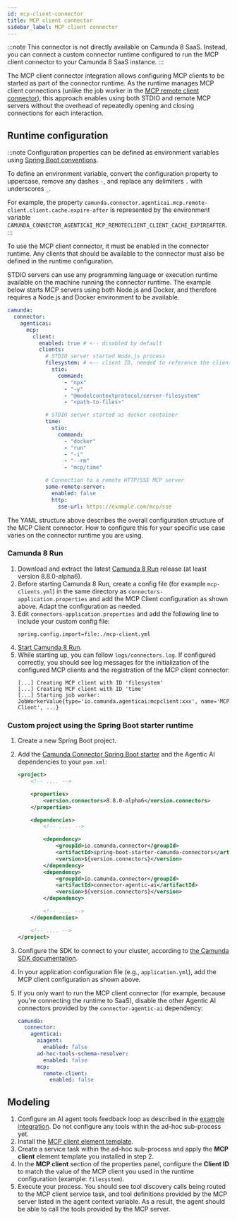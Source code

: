 ```yaml
---
id: mcp-client-connector
title: MCP client connector
sidebar_label: MCP client connector
---
```


:::note
This connector is not directly available on Camunda 8 SaaS. Instead, you can connect a custom connector runtime configured to run the MCP client connector to your Camunda 8 SaaS instance.
:::

The MCP client connector integration allows configuring MCP clients to be started as part of the connector runtime. As the runtime manages MCP client connections (unlike the job worker in the [MCP remote client connector](./mcp-remote-client-connector.md#limitations)), this approach enables using both STDIO and remote MCP servers without the overhead of repeatedly opening and closing connections for each interaction.

## Runtime configuration

:::note
Configuration properties can be defined as environment variables using [Spring Boot conventions](https://docs.spring.io/spring-boot/reference/features/external-config.html#features.external-config.typesafe-configuration-properties.relaxed-binding.environment-variables).

To define an environment variable, convert the configuration property to uppercase, remove any dashes `-`, and replace any delimiters `.` with underscores `_`.

For example, the property `camunda.connector.agenticai.mcp.remote-client.client.cache.expire-after` is represented by the environment variable `CAMUNDA_CONNECTOR_AGENTICAI_MCP_REMOTECLIENT_CLIENT_CACHE_EXPIREAFTER`.
:::

To use the MCP client connector, it must be enabled in the connector runtime. Any clients that should be available to the connector must also be defined in the runtime configuration.

STDIO servers can use any programming language or execution runtime available on the machine running the connector runtime. The example below starts MCP servers using both Node.js and Docker, and therefore requires a Node.js and Docker environment to be available.

```yaml
camunda:
  connector:
    agenticai:
      mcp:
        client:
          enabled: true # <-- disabled by default
          clients:
            # STDIO server started Node.js process
            filesystem: # <-- client ID, needed to reference the client in the MCP Client connector configuration
              stio:
                command:
                  - "npx"
                  - "-y"
                  - "@modelcontextprotocol/server-filesystem"
                  - "<path-to-files>"

            # STDIO server started as docker container
            time:
              stio:
                command:
                  - "docker"
                  - "run"
                  - "-i"
                  - "--rm"
                  - "mcp/time"

            # Connection to a remote HTTP/SSE MCP server
            some-remote-server:
              enabled: false
              http:
                sse-url: https://example.com/mcp/sse
```

The YAML structure above describes the overall configuration structure of the MCP Client connector. How to configure
this for your specific use case varies on the connector runtime you are using.

### Camunda 8 Run

1. Download and extract the latest [Camunda 8 Run](../../../../self-managed/quickstart/developer-quickstart/c8run.md) release (at
   least version 8.8.0-alpha6).
2. Before starting Camunda 8 Run, create a config file (for example `mcp-clients.yml`) in the same directory as
   `connectors-application.properties` and add the MCP Client configuration as shown above. Adapt the configuration as
   needed.
3. Edit `connectors-application.properties` and add the following line to include your custom config file:
   ```properties
   spring.config.import=file:./mcp-client.yml
   ```
4. [Start Camunda 8 Run](../../../../self-managed/quickstart/developer-quickstart/c8run.md#install-and-start-camunda-8-run).
5. While starting up, you can follow `logs/connectors.log`. If configured correctly, you should see log messages for the
   initialization of the configured MCP clients and the registration of the MCP client connector:
   ```log
   [...] Creating MCP client with ID 'filesystem'
   [...] Creating MCP client with ID 'time'
   [...] Starting job worker: JobWorkerValue{type='io.camunda.agenticai:mcpclient:xxx', name='MCP Client', ...}
   ```

### Custom project using the Spring Boot starter runtime

1. Create a new Spring Boot project.
2. Add the [Camunda Connector Spring Boot starter](../../../connectors/custom-built-connectors/connector-sdk.md#spring-boot-starter-runtime) and the Agentic AI dependencies to your `pom.xml`:

   ```xml
   <project>
       <!-- .... -->

       <properties>
           <version.connectors>8.8.0-alpha6</version.connectors>
       </properties>

       <dependencies>
           <!-- .... -->

           <dependency>
               <groupId>io.camunda.connector</groupId>
               <artifactId>spring-boot-starter-camunda-connectors</artifactId>
               <version>${version.connectors}</version>
           </dependency>
           <dependency>
               <groupId>io.camunda.connector</groupId>
               <artifactId>connector-agentic-ai</artifactId>
               <version>${version.connectors}</version>
           </dependency>

           <!-- .... -->
       </dependencies>

       <!-- .... -->
   </project>
   ```

3. Configure the SDK to connect to your cluster, according to [the Camunda SDK documentation](../../../../apis-tools/spring-zeebe-sdk/getting-started.md#configuring-the-camunda-8-connection).
4. In your application configuration file (e.g., `application.yml`), add the MCP client configuration as shown above.
5. If you only want to run the MCP client connector (for example, because you're connecting the runtime to SaaS), disable the other Agentic AI connectors provided by the `connector-agentic-ai` dependency:

   ```yaml
   camunda:
     connector:
       agenticai:
         aiagent:
           enabled: false
         ad-hoc-tools-schema-resolver:
           enabled: false
         mcp:
           remote-client:
             enabled: false
   ```

## Modeling

1. Configure an AI agent tools feedback loop as described in the [example integration](../../../connectors/out-of-the-box-connectors/agentic-ai-aiagent-example.md). Do not configure any tools within the ad-hoc sub-process yet.
2. Install the [MCP client element template](https://github.com/camunda/connectors/blob/8.8.0-alpha6/connectors/agentic-ai/element-templates/agenticai-mcp-client-outbound-connector.json).
3. Create a service task within the ad-hoc sub-process and apply the **MCP client** element template you installed in step 2.
4. In the **MCP client** section of the properties panel, configure the **Client ID** to match the value of the MCP client you used in the runtime configuration (example: `filesystem`).
5. Execute your process. You should see tool discovery calls being routed to the MCP client service task, and tool definitions provided by the MCP server listed in the agent context variable. As a result, the agent should be able to call the tools provided by the MCP server.
